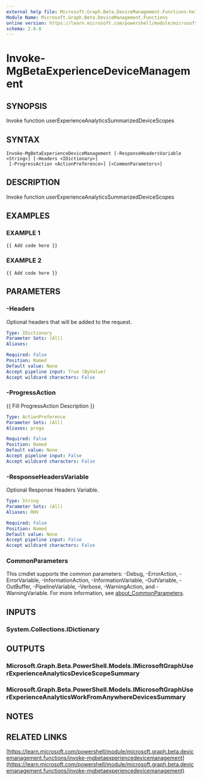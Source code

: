 ```yaml
---
external help file: Microsoft.Graph.Beta.DeviceManagement.Functions-help.xml
Module Name: Microsoft.Graph.Beta.DeviceManagement.Functions
online version: https://learn.microsoft.com/powershell/module/microsoft.graph.beta.devicemanagement.functions/invoke-mgbetaexperiencedevicemanagement
schema: 2.0.0
---
```


# Invoke-MgBetaExperienceDeviceManagement

## SYNOPSIS
Invoke function userExperienceAnalyticsSummarizedDeviceScopes

## SYNTAX

```
Invoke-MgBetaExperienceDeviceManagement [-ResponseHeadersVariable <String>] [-Headers <IDictionary>]
 [-ProgressAction <ActionPreference>] [<CommonParameters>]
```

## DESCRIPTION
Invoke function userExperienceAnalyticsSummarizedDeviceScopes

## EXAMPLES

### EXAMPLE 1
```
{{ Add code here }}
```

### EXAMPLE 2
```
{{ Add code here }}
```

## PARAMETERS

### -Headers
Optional headers that will be added to the request.

```yaml
Type: IDictionary
Parameter Sets: (All)
Aliases:

Required: False
Position: Named
Default value: None
Accept pipeline input: True (ByValue)
Accept wildcard characters: False
```

### -ProgressAction
{{ Fill ProgressAction Description }}

```yaml
Type: ActionPreference
Parameter Sets: (All)
Aliases: proga

Required: False
Position: Named
Default value: None
Accept pipeline input: False
Accept wildcard characters: False
```

### -ResponseHeadersVariable
Optional Response Headers Variable.

```yaml
Type: String
Parameter Sets: (All)
Aliases: RHV

Required: False
Position: Named
Default value: None
Accept pipeline input: False
Accept wildcard characters: False
```

### CommonParameters
This cmdlet supports the common parameters: -Debug, -ErrorAction, -ErrorVariable, -InformationAction, -InformationVariable, -OutVariable, -OutBuffer, -PipelineVariable, -Verbose, -WarningAction, and -WarningVariable. For more information, see [about_CommonParameters](http://go.microsoft.com/fwlink/?LinkID=113216).

## INPUTS

### System.Collections.IDictionary
## OUTPUTS

### Microsoft.Graph.Beta.PowerShell.Models.IMicrosoftGraphUserExperienceAnalyticsDeviceScopeSummary
### Microsoft.Graph.Beta.PowerShell.Models.IMicrosoftGraphUserExperienceAnalyticsWorkFromAnywhereDevicesSummary
## NOTES

## RELATED LINKS

[https://learn.microsoft.com/powershell/module/microsoft.graph.beta.devicemanagement.functions/invoke-mgbetaexperiencedevicemanagement](https://learn.microsoft.com/powershell/module/microsoft.graph.beta.devicemanagement.functions/invoke-mgbetaexperiencedevicemanagement)




